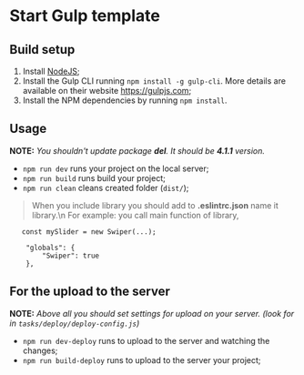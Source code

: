 # **Start Gulp template**

## Build setup
1. Install [NodeJS](https://nodejs.org/en/);
2. Install the Gulp CLI running `npm install -g gulp-cli`. More details are available on their website https://gulpjs.com;
3. Install the NPM dependencies by running `npm install`.

## Usage
**NOTE:** _You shouldn't update package **del**. It should be **4.1.1** version._
* `npm run dev` runs your project on the local server;
* `npm run build` runs build your project;
* `npm run clean` cleans created folder (`dist/`);

> When you include library you should add to **.eslintrc.json** name it library.\n
> For example: you call main function of library,
```
   const mySlider = new Swiper(...);
```
```
    "globals": {
		"Swiper": true
    },
```

## For the upload to the server
**NOTE:** _Above all you should set settings for upload on your server. (look for in `tasks/deploy/deploy-config.js`)_
* `npm run dev-deploy` runs to upload to the server and watching the changes;
* `npm run build-deploy` runs to upload to the server your project;